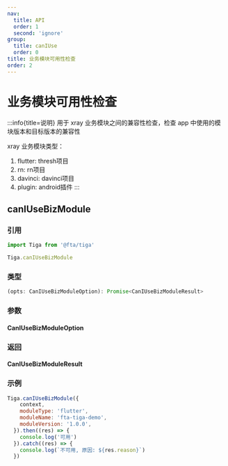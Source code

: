 ```yaml
---
nav:
  title: API
  order: 1
  second: 'ignore'
group:
  title: canIUse
  order: 0
title: 业务模块可用性检查
order: 2
---
```


# 业务模块可用性检查

:::info{title=说明}
用于 xray 业务模块之间的兼容性检查，检查 app 中使用的模块版本和目标版本的兼容性

xray 业务模块类型：
1. flutter: thresh项目
2. rn: rn项目
3. davinci: davinci项目
4. plugin: android插件
:::

## canIUseBizModule

<Platform support="thresh,mw,logic,h5" version="1.3.0"></Platform>

### 引用

```jsx | pure
import Tiga from '@fta/tiga'

Tiga.canIUseBizModule
```

### 类型

```jsx | pure
(opts: CanIUseBizModuleOption): Promise<CanIUseBizModuleResult>
```

### 参数
#### CanIUseBizModuleOption

<API id='CanIUseBizModuleOption'></API>

### 返回
#### CanIUseBizModuleResult

<API id='CanIUseBizModuleResult' hideDefault='true'></API>

### 示例

```jsx | pure
Tiga.canIUseBizModule({
    context,
    moduleType: 'flutter',
    moduleName: 'fta-tiga-demo',
    moduleVersion: '1.0.0',
  }).then((res) => {
    console.log('可用')
  }).catch((res) => {
    console.log(`不可用, 原因: ${res.reason}`)
  })
```
